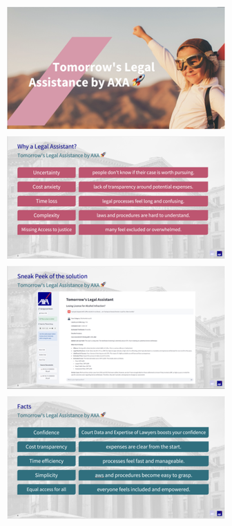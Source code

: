 ![Titelblatt](presi/Titelblatt.png)

![Titelblatt](presi/Slide_2_Problem_Statement.png)

![Titelblatt](presi/Slide_3_Solution2.png)

![Titelblatt](presi/Slide_4_Facts.png)


